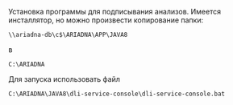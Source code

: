 Установка программы для подписывания анализов.
Имеется инсталлятор, но можно произвести копирование папки:


`\\ariadna-db\c$\ARIADNA\APP\JAVA8`

в

`C:\ARIADNA`


Для запуска использовать файл 

`C:\ARIADNA\JAVA8\dli-service-console\dli-service-console.bat
`
